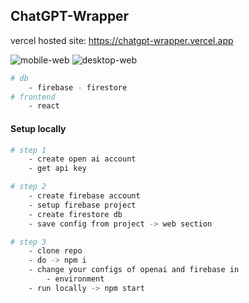 ## ChatGPT-Wrapper
vercel hosted site: https://chatgpt-wrapper.vercel.app

![mobile-web](https://i.imgur.com/NaVXqlel.png)
![desktop-web](https://i.imgur.com/VDIEyAxh.png)

```bash
# db
    - firebase - firestore
# frontend
    - react
```

#### Setup locally
```bash
# step 1
    - create open ai account
    - get api key
```

```bash
# step 2
    - create firebase account
    - setup firebase project
    - create firestore db
    - save config from project -> web section
```

```bash
# step 3
    - clone repo
    - do -> npm i 
    - change your configs of openai and firebase in 
        - environment
    - run locally -> npm start
```